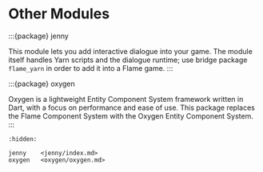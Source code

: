 # Other Modules

:::{package} jenny

This module lets you add interactive dialogue into your game. The module itself handles Yarn scripts
and the dialogue runtime; use bridge package `flame_yarn` in order to add it into a Flame game.
:::

:::{package} oxygen

Oxygen is a lightweight Entity Component System framework written in Dart, with a focus on
performance and ease of use. This package replaces the Flame Component System with the Oxygen
Entity Component System.
:::


```{toctree}
:hidden:

jenny    <jenny/index.md>
oxygen   <oxygen/oxygen.md>
```
